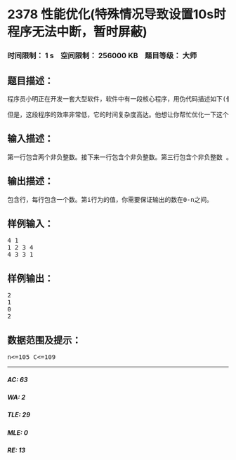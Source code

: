 # 2378 性能优化(特殊情况导致设置10s时程序无法中断，暂时屏蔽)   
### 时间限制： 1 s&nbsp;&nbsp;&nbsp;&nbsp;空间限制： 256000 KB&nbsp;&nbsp;&nbsp;&nbsp;题目等级： 大师  
## 题目描述：  

<pre>
程序员小明正在开发一套大型软件，软件中有一段核心程序，用伪代码描述如下(假设所有变量初值均为0，并且假定其中的数据类型均不会出现溢出)：
 
但是，这段程序的效率非常低，它的时间复杂度高达。他想让你帮忙优化一下这个程序，当然要求输出相同的结果。为了使问题更简单，他保证输入的能表示成若干个不超过10的正整数的乘积，并且是质数。
</pre>
  
  
## 输入描述：  

<pre>
第一行包含两个非负整数。接下来一行包含个非负整数。第三行包含个非负整数 。
</pre>
  
  
## 输出描述：  

<pre>
包含行，每行包含一个数。第i行为的值，你需要保证输出的数在0-n之间。
</pre>
  
  
## 样例输入：  

<pre>
4 1
1 2 3 4
4 3 3 1
</pre>
  
  
## 样例输出：  

<pre>
2
1
0
2
</pre>
  
  
## 数据范围及提示：  

<pre>
n<=105 C<=109
</pre>
  
  
***  

##### AC: 63  
##### WA: 2  
##### TLE: 29  
##### MLE: 0  
##### RE: 13  
